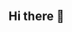 ## Hi there 👋

<!--
**graze95/graze95** is a ✨ _special_ ✨ repository because its `README.md` (this file) appears on your GitHub profile.

Here are some ideas to get you started:

- 🔭 I’m currently working on website
- 🌱 I’m currently learning website
- 👯 I’m looking to collaborate on web developer
- 🤔 I’m looking for help with web developer
- 💬 Ask me about website
- 📫 How to reach me: website
- 😄 Pronouns: i am web developer
- ⚡ Fun fact: web developer
-->
